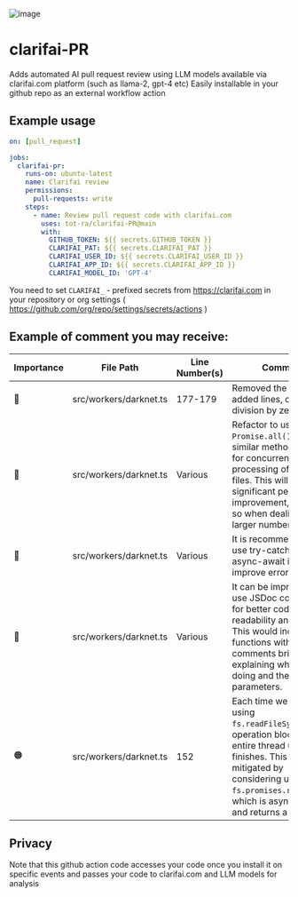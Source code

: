 ![image](https://github.com/user-attachments/assets/9697b203-07b2-4f74-9cb4-0bea5c886f09)

# clarifai-PR

Adds automated AI pull request review using LLM models available via clarifai.com platform (such as llama-2, gpt-4 etc)
Easily installable in your github repo as an external workflow action

## Example usage

```yaml
on: [pull_request]

jobs:
  clarifai-pr:
    runs-on: ubuntu-latest
    name: Clarifai review
    permissions:
      pull-requests: write
    steps:
      - name: Review pull request code with clarifai.com
        uses: tot-ra/clarifai-PR@main
        with:
          GITHUB_TOKEN: ${{ secrets.GITHUB_TOKEN }}
          CLARIFAI_PAT: ${{ secrets.CLARIFAI_PAT }}
          CLARIFAI_USER_ID: ${{ secrets.CLARIFAI_USER_ID }}
          CLARIFAI_APP_ID: ${{ secrets.CLARIFAI_APP_ID }}
          CLARIFAI_MODEL_ID: 'GPT-4'
```

You need to set `CLARIFAI_` - prefixed secrets from https://clarifai.com in your repository or org settings ( https://github.com/org/repo/settings/secrets/actions )


## Example of comment you may receive:

| Importance | File Path | Line Number(s) | Comment |
| --- | --- | --- | --- |
| 🔴 | src/workers/darknet.ts | 177-179 |Removed the newly added lines, causing a division by zero error.|
| 🔵 | src/workers/darknet.ts | Various | Refactor to use `Promise.all()` or a similar method to allow for concurrent processing of multiple files. This will lead to a significant performance improvement, especially so when dealing with larger numbers of files. |
| 🔵 | src/workers/darknet.ts | Various | It is recommended to use try-catch with async-await in order to improve error handling. |
| 🔵 | src/workers/darknet.ts | Various | It can be improved to use JSDoc comments for better code readability and tooling. This would include to functions with comments briefly explaining what they're doing and their parameters. |
| 🟠 | src/workers/darknet.ts | 152 | Each time we read a file using `fs.readFileSync()`, this operation blocks the entire thread until it finishes. This could be mitigated by considering using `fs.promises.readFile()`, which is asynchronous and returns a promise. |

## Privacy
Note that this github action code accesses your code once you install it on specific events and passes your code to clarifai.com and LLM models for analysis
